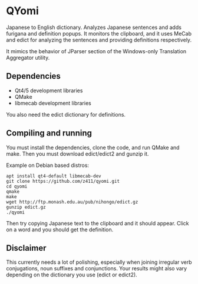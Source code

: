 # QYomi
Japanese to English dictionary. Analyzes Japanese sentences and adds furigana and definition popups.
It monitors the clipboard, and it uses MeCab and edict for analyzing the sentences
and providing definitions respectively.

It mimics the behavior of JParser section of the Windows-only Translation Aggregator utility.

## Dependencies
* Qt4/5 development libraries
* QMake
* libmecab development libraries

You also need the edict dictionary for definitions.

## Compiling and running
You must install the dependencies, clone the code, and run QMake and make.
Then you must download edict/edict2 and gunzip it.

Example on Debian based distros:

    apt install qt4-default libmecab-dev
    git clone https://github.com/z411/qyomi.git
    cd qyomi
    qmake
    make
    wget http://ftp.monash.edu.au/pub/nihongo/edict.gz
    gunzip edict.gz
    ./qyomi

Then try copying Japanese text to the clipboard and it should appear.
Click on a word and you should get the definition.

## Disclaimer
This currently needs a lot of polishing, especially when joining irregular verb conjugations,
noun suffixes and conjunctions. Your results might also vary depending on the dictionary
you use (edict or edict2).
